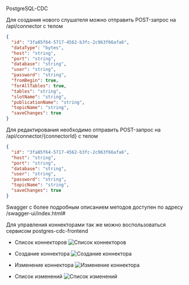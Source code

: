 PostgreSQL-CDC

Для создания нового слушателя можно отправить POST-запрос на /api/connector
c телом 
```json
{
  "id": "3fa85f64-5717-4562-b3fc-2c963f66afa6",
  "dataType": "bytes",
  "host": "string",
  "port": "string",
  "database": "string",
  "user": "string",
  "password": "string",
  "fromBegin": true,
  "forAllTables": true,
  "tables": "string",
  "slotName": "string",
  "publicationName": "string",
  "topicName": "string",
  "saveChanges": true
}
```

Для редактирования необходимо отправить POST-запрос на /api/connector/{connectorId}
с телом 
```json
{
  "id": "3fa85f64-5717-4562-b3fc-2c963f66afa6",
  "host": "string",
  "port": "string",
  "database": "string",
  "user": "string",
  "password": "string",
  "topicName": "string",
  "saveChanges": true
}
```

Swagger c более подробным описанием методов доступен по адресу /swagger-ui/index.html#

Для управления коннекторами так же можно воспользоваться сервисом postgres-cdc-frontend

* Список коннекторов
![Список коннекторов](/img/main.png)

* Создание коннектора
![Создание коннектора](/img/create.png)

* Изменение коннектора
![Изменение коннектора](/img/update.png)

* Список изменений
![Список изменений](/img/update.png)